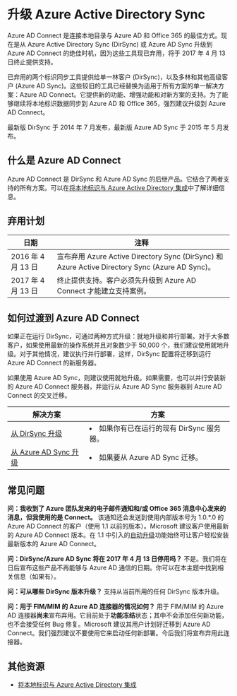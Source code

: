 <properties
    pageTitle="从 DirSync 和 Azure AD Sync 升级 | Azure"
    description="介绍如何从 DirSync 和 Azure AD Sync 升级到 Azure AD Connect。"
    services="active-directory"
    documentationcenter=""
    author="andkjell"
    manager="femila"
    editor="" />
<tags
    ms.assetid="bd68fb88-110b-4d76-978a-233e15590803"
    ms.service="active-directory"
    ms.workload="identity"
    ms.tgt_pltfrm="na"
    ms.devlang="na"
    ms.topic="article"
    ms.date="02/27/2017"
    wacn.date="04/05/2017"
    ms.author="billmath"
    wacn.date="04/05/2017" 
    ms.custom="H1Hack27Feb2017" />  


# 升级 Azure Active Directory Sync
Azure AD Connect 是连接本地目录与 Azure AD 和 Office 365 的最佳方式。现在是从 Azure Active Directory Sync (DirSync) 或 Azure AD Sync 升级到 Azure AD Connect 的绝佳时机，因为这些工具现已弃用，将于 2017 年 4 月 13 日终止提供支持。

已弃用的两个标识同步工具提供给单一林客户 (DirSync)，以及多林和其他高级客户 (Azure AD Sync)。这些较旧的工具已经替换为适用于所有方案的单一解决方案：Azure AD Connect。它提供新的功能、增强功能和对新方案的支持。为了能够继续将本地标识数据同步到 Azure AD 和 Office 365，强烈建议升级到 Azure AD Connect。

最新版 DirSync 于 2014 年 7 月发布，最新版 Azure AD Sync 于 2015 年 5 月发布。

## 什么是 Azure AD Connect
Azure AD Connect 是 DirSync 和 Azure AD Sync 的后继产品。它结合了两者支持的所有方案。可以在[将本地标识与 Azure Active Directory 集成](/documentation/articles/active-directory-aadconnect/)中了解详细信息。

## 弃用计划
| 日期 | 注释 |
| --- | --- |
| 2016 年 4 月 13 日 |宣布弃用 Azure Active Directory Sync (DirSync) 和 Azure Active Directory Sync (Azure AD Sync)。 |
| 2017 年 4 月 13 日 |终止提供支持。客户必须先升级到 Azure AD Connect 才能建立支持案例。 |

## 如何过渡到 Azure AD Connect
如果正在运行 DirSync，可通过两种方式升级：就地升级和并行部署。对于大多数客户，如果使用最新的操作系统并且对象数少于 50,000 个，我们建议使用就地升级。对于其他情况，建议执行并行部署，这样，DirSync 配置将迁移到运行 Azure AD Connect 的新服务器。

如果使用 Azure AD Sync，则建议使用就地升级。如果需要，也可以并行安装新的 Azure AD Connect 服务器，并运行从 Azure AD Sync 服务器到 Azure AD Connect 的交叉迁移。

| 解决方案 | 方案 |
| --- | --- |
| [从 DirSync 升级](/documentation/articles/active-directory-aadconnect-dirsync-upgrade-get-started/) |<li>如果你有已在运行的现有 DirSync 服务器。</li> |
| [从 Azure AD Sync 升级](/documentation/articles/active-directory-aadconnect-upgrade-previous-version/) |<li>如果要从 Azure AD Sync 迁移。</li> |


## 常见问题
**问：我收到了 Azure 团队发来的电子邮件通知和/或 Office 365 消息中心发来的消息，但我使用的是 Connect。** 
该通知还会发送到使用内部版本号为 1.0.*.0 的 Azure AD Connect 的客户（使用 1.1 以前的版本）。Microsoft 建议客户使用最新的 Azure AD Connect 版本。在 1.1 中引入的[自动升级](/documentation/articles/active-directory-aadconnect-feature-automatic-upgrade/)功能始终可让客户轻松安装最新版本的 Azure AD Connect。

**问：DirSync/Azure AD Sync 将在 2017 年 4 月 13 日停用吗？** 
不是。我们将在日后宣布这些产品不再能够与 Azure AD 通信的日期。你可以在本主题中找到相关信息（如果有）。

**问：可从哪些 DirSync 版本升级？** 
支持从当前所用的任何 DirSync 版本升级。

**问：用于 FIM/MIM 的 Azure AD 连接器的情况如何？** 
用于 FIM/MIM 的 Azure AD 连接器**尚未**宣布弃用。它目前处于**功能冻结**状态；其中不会添加任何新功能，也不会接受任何 Bug 修复。Microsoft 建议其用户计划好迁移到 Azure AD Connect。我们强烈建议不要使用它来启动任何新部署。今后我们将宣布弃用此连接器。

## 其他资源
- [将本地标识与 Azure Active Directory 集成](/documentation/articles/active-directory-aadconnect/)

<!---HONumber=Mooncake_0327_2017-->
<!---Update_Description: wording update -->
